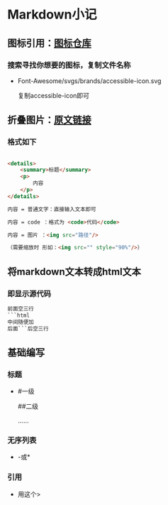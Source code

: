 # Markdown小记

## 图标引用：[图标仓库](https://github.com/FortAwesome/Font-Awesome/tree/6.x/svgs/brands)

### 搜索寻找你想要的图标，复制文件名称

- Font-Awesome/svgs/brands/accessible-icon.svg

  复制accessible-icon即可

## 折叠图片：[原文链接](https://www.cnblogs.com/cnblogswilliam/p/14448830.html)

### 格式如下 



```html

<details>
	<summary>标题</summary>
	<p>
		内容
	</p>
</details>

内容 = 普通文字：直接输入文本即可

内容 = code ：格式为 <code>代码</code>

内容 = 图片 ：<img src="路径"/> 

（需要缩放时 形如：<img src="" style="90%"/>）

```




## 将markdown文本转成html文本

### 即显示源代码

```html
前面空三行
```html
中间随便加
后面```后空三行
```



## 基础编写

### 标题

- #一级

  ##二级

  ......

### 无序列表

- -或*

### 引用

- 用这个>